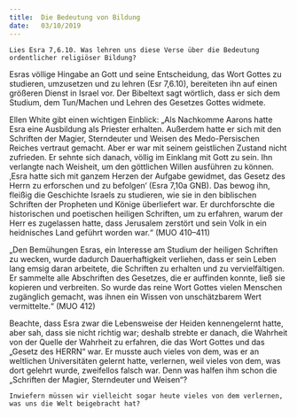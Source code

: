 ```yaml
---
title:  Die Bedeutung von Bildung
date:   03/10/2019
---
```


`Lies Esra 7,6.10. Was lehren uns diese Verse über die Bedeutung ordentlicher religiöser Bildung?`


Esras völlige Hingabe an Gott und seine Entscheidung, das Wort Gottes zu studieren, umzusetzen und zu lehren (Esr 7,6.10), bereiteten ihn auf einen größeren Dienst in Israel vor. Der Bibeltext sagt wörtlich, dass er sich dem Studium, dem Tun/Machen und Lehren des Gesetzes Gottes widmete.

Ellen White gibt einen wichtigen Einblick: „Als Nachkomme Aarons hatte Esra eine Ausbildung als Priester erhalten. Außerdem hatte er sich mit den Schriften der Magier, Sterndeuter und Weisen des Medo-Persischen Reiches vertraut gemacht. Aber er war mit seinem geistlichen Zustand nicht zufrieden. Er sehnte sich danach, völlig im Einklang mit Gott zu sein. Ihn verlangte nach Weisheit, um den göttlichen Willen ausführen zu können. ‚Esra hatte sich mit ganzem Herzen der Aufgabe gewidmet, das Gesetz des Herrn zu erforschen und zu befolgen‘ (Esra 7,10a GNB). Das bewog ihn, fleißig die Geschichte Israels zu studieren, wie sie in den biblischen Schriften der Propheten und Könige überliefert war. Er durchforschte die historischen und poetischen heiligen Schriften, um zu erfahren, warum der Herr es zugelassen hatte, dass Jerusalem zerstört und sein Volk in ein heidnisches Land geführt worden war.“ (MUO 410–411)

„Den Bemühungen Esras, ein Interesse am Studium der heiligen Schriften zu wecken, wurde dadurch Dauerhaftigkeit verliehen, dass er sein Leben lang emsig daran arbeitete, die Schriften zu erhalten und zu vervielfältigen. Er sammelte alle Abschriften des Gesetzes, die er auffinden konnte, ließ sie kopieren und verbreiten. So wurde das reine Wort Gottes vielen Menschen zugänglich gemacht, was ihnen ein Wissen von unschätzbarem Wert vermittelte.“ (MUO 412)

Beachte, dass Esra zwar die Lebensweise der Heiden kennengelernt hatte, aber sah, dass sie nicht richtig war; deshalb strebte er danach, die Wahrheit von der Quelle der Wahrheit zu erfahren, die das Wort Gottes und das „Gesetz des HERRN“ war. Er musste auch vieles von dem, was er an weltlichen Universitäten gelernt hatte, verlernen, weil vieles von dem, was dort gelehrt wurde, zweifellos falsch war. Denn was halfen ihm schon die „Schriften der Magier, Sterndeuter und Weisen“?

`Inwiefern müssen wir vielleicht sogar heute vieles von dem verlernen, was uns die Welt beigebracht hat?`
